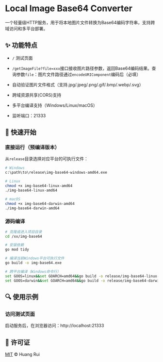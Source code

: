 # Local Image Base64 Converter

一个轻量级HTTP服务，用于将本地图片文件转换为Base64编码字符串，支持跨域访问和多平台部署。

## ✨ 功能特点
- `/` 测试页面
- `/getImageFile?file=xxx`接口接收图片路径参数，返回Base64编码结果。查询参数`file`：图片文件路径通过`encodeURIComponent`编码后（必填）

- 自动验证图片文件格式（支持.jpg/.jpeg/.png/.gif/.bmp/.webp/.svg）
- 跨域资源共享(CORS)支持
- 多平台编译支持（Windows/Linux/macOS）
- 监听端口：21333

## 🚀 快速开始

### 直接运行（预编译版本）
从`release`目录选择对应平台的可执行文件：
```bash
# Windows
c:\path\to\release\img-base64-windows-amd64.exe

# Linux
chmod +x img-base64-linux-amd64
./img-base64-linux-amd64

# macOS
chmod +x img-base64-darwin-amd64
./img-base64-darwin-amd64
```

### 源码编译
```bash
# 克隆或进入项目目录
cd /xx/img-base64

# 安装依赖
go mod tidy

# 编译当前Windows平台可执行文件
go build -o img-base64.exe

# 跨平台编译（Windows命令行）
set GOOS=linux&&set GOARCH=amd64&&go build -o release/img-base64-linux-amd64
set GOOS=darwin&&set GOARCH=amd64&&go build -o release/img-base64-darwin-amd64
```

## 🔍 使用示例

### 访问测试页面
启动服务后，在浏览器访问：http://localhost:21333


## 📄 许可证
[MIT](License) © Huang Rui
